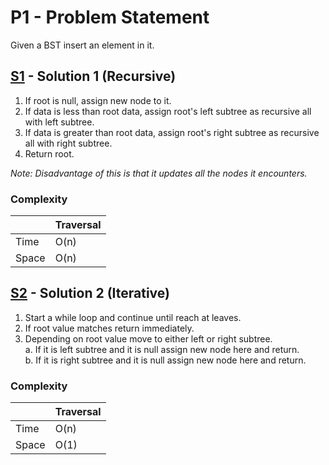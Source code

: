 # P1 - Problem Statement
Given a BST insert an element in it.

## [S1](https://github.com/Lakshitnagar/DS-ALGO/blob/master/ds/binarySearchTree/p2/S1.java) - Solution 1 (Recursive)
1. If root is null, assign new node to it.
2. If data is less than root data, assign root's left subtree as recursive all with left subtree.
3. If data is greater than root data, assign root's right subtree as recursive all with right subtree.
4. Return root.

_Note: Disadvantage of this is that it updates all the nodes it encounters._

### Complexity

|               | Traversal     |
| ------------- | ------------- |
| Time          | O(n)          |
| Space         | O(n)          |

## [S2](https://github.com/Lakshitnagar/DS-ALGO/blob/master/ds/binarySearchTree/p2/S2.java) - Solution 2 (Iterative)
1. Start a while loop and continue until reach at leaves.
2. If root value matches return immediately.
3. Depending on root value move to either left or right subtree.\
    a. If it is left subtree and it is null assign new node here and return.\
    b. If it is right subtree and it is null assign new node here and return.

### Complexity

|               | Traversal     |
| ------------- | ------------- |
| Time          | O(n)          |
| Space         | O(1)          |

